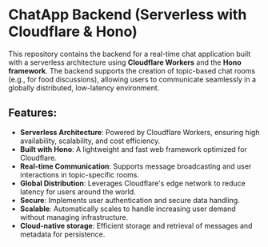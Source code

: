 
# ChatApp Backend (Serverless with Cloudflare & Hono)

This repository contains the backend for a real-time chat application built with a serverless architecture using **Cloudflare Workers** and the **Hono framework**. The backend supports the creation of topic-based chat rooms (e.g., for food discussions), allowing users to communicate seamlessly in a globally distributed, low-latency environment.

## Features:
- **Serverless Architecture**: Powered by Cloudflare Workers, ensuring high availability, scalability, and cost efficiency.
- **Built with Hono**: A lightweight and fast web framework optimized for Cloudflare.
- **Real-time Communication**: Supports message broadcasting and user interactions in topic-specific rooms.
- **Global Distribution**: Leverages Cloudflare's edge network to reduce latency for users around the world.
- **Secure**: Implements user authentication and secure data handling.
- **Scalable**: Automatically scales to handle increasing user demand without managing infrastructure.
- **Cloud-native storage**: Efficient storage and retrieval of messages and metadata for persistence.
